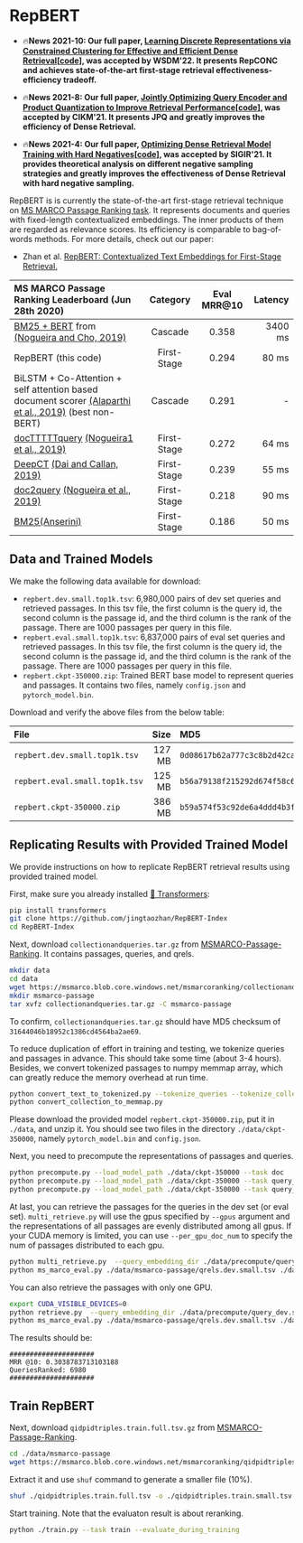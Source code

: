 # RepBERT

* 🔥**News 2021-10: Our full paper, [Learning Discrete Representations via Constrained Clustering for Effective and Efficient Dense Retrieval](https://arxiv.org/abs/2110.05789)\[[code](https://github.com/jingtaozhan/RepCONC)\], was accepted by WSDM'22. It presents RepCONC and achieves state-of-the-art first-stage retrieval effectiveness-efficiency tradeoff.**

* 🔥**News 2021-8: Our full paper, [Jointly Optimizing Query Encoder and Product Quantization to Improve Retrieval Performance](https://arxiv.org/abs/2108.00644)\[[code](https://github.com/jingtaozhan/JPQ)\], was accepted by CIKM'21. It presents JPQ and greatly improves the efficiency of Dense Retrieval.**

* 🔥**News 2021-4: Our full paper, [Optimizing Dense Retrieval Model Training with Hard Negatives](https://arxiv.org/abs/2104.08051)\[[code](https://github.com/jingtaozhan/DRhard)\], was accepted by SIGIR'21. It provides theoretical analysis on different negative sampling strategies and greatly improves the effectiveness of Dense Retrieval with hard negative sampling.**

RepBERT is is currently the state-of-the-art first-stage retrieval technique on [MS MARCO Passage Ranking task](https://microsoft.github.io/msmarco/). It represents documents and queries with fixed-length contextualized embeddings. The inner products of them are regarded as relevance scores. Its efficiency is comparable to bag-of-words methods. For more details, check out our paper:

+ Zhan et al.  [RepBERT: Contextualized Text Embeddings for First-Stage Retrieval.](https://arxiv.org/abs/2006.15498)


MS MARCO Passage Ranking Leaderboard (Jun 28th 2020) | Category | Eval MRR@10 | Latency
:------------------------------------ | :------------: | :------: | ------:
[BM25 + BERT](https://github.com/nyu-dl/dl4marco-bert) from [(Nogueira and Cho, 2019)](https://arxiv.org/abs/1901.04085) | Cascade | 0.358 | 3400 ms
RepBERT (this code)      | First-Stage       | 0.294 | 80 ms
BiLSTM + Co-Attention + self attention based document scorer [(Alaparthi et al., 2019)](https://arxiv.org/abs/1906.06056) (best non-BERT) | Cascade | 0.291 | -
[docTTTTTquery](https://github.com/castorini/docTTTTTquery) [(Nogueira1 et al., 2019)](https://cs.uwaterloo.ca/~jimmylin/publications/Nogueira_Lin_2019_docTTTTTquery.pdf)        | First-Stage     | 0.272 | 64 ms
[DeepCT](https://github.com/AdeDZY/DeepCT) [(Dai and Callan, 2019)](https://github.com/AdeDZY/DeepCT)        | First-Stage      | 0.239 | 55 ms
[doc2query](https://github.com/nyu-dl/dl4ir-doc2query) [(Nogueira et al., 2019)](https://github.com/nyu-dl/dl4ir-doc2query)        | First-Stage      | 0.218 | 90 ms
[BM25(Anserini)](https://github.com/castorini/anserini/blob/master/docs/experiments-msmarco-passage.md) | First-Stage  | 0.186  | 50 ms

## Data and Trained Models

We make the following data available for download:

+ `repbert.dev.small.top1k.tsv`: 6,980,000 pairs of dev set queries and retrieved passages. In this tsv file, the first column is the query id, the second column is the passage id, and the third column is the rank of the passage. There are 1000 passages per query in this file.
+ `repbert.eval.small.top1k.tsv`: 6,837,000 pairs of eval set queries and retrieved passages. In this tsv file, the first column is the query id, the second column is the passage id, and the third column is the rank of the passage. There are 1000 passages per query in this file.
+ `repbert.ckpt-350000.zip`: Trained BERT base model to represent queries and passages. It contains two files, namely `config.json` and `pytorch_model.bin`.

Download and verify the above files from the below table:

File | Size | MD5 | Download
:----|-----:|:----|:-----
`repbert.dev.small.top1k.tsv` | 127 MB | `0d08617b62a777c3c8b2d42ca5e89a8e` | [[Google Drive](https://drive.google.com/file/d/1MrrwDmTZOiFx3qjfPxi4lDSdQk1tR5C6/view?usp=sharing)]
`repbert.eval.small.top1k.tsv` | 125 MB | `b56a79138f215292d674f58c694d5206` | [[Google Drive](https://drive.google.com/file/d/1twRGEJZFZc4zYa75q8UFEz9ZS2oh0oyE/view?usp=sharing)]
`repbert.ckpt-350000.zip` | 386 MB| `b59a574f53c92de6a4ddd4b3fbef784a` | [[Google Drive](https://drive.google.com/file/d/1xhwy_nvRWSNyJ2V7uP3FC5zVwj1Xmylv/view?usp=sharing)] 


## Replicating Results with Provided Trained Model

We provide instructions on how to replicate RepBERT retrieval results using provided trained model.

First, make sure you already installed [🤗 Transformers](https://github.com/huggingface/transformers):

```bash
pip install transformers
git clone https://github.com/jingtaozhan/RepBERT-Index
cd RepBERT-Index
```

Next, download `collectionandqueries.tar.gz` from [MSMARCO-Passage-Ranking](https://github.com/microsoft/MSMARCO-Passage-Ranking). It contains passages, queries, and qrels.

```bash
mkdir data
cd data
wget https://msmarco.blob.core.windows.net/msmarcoranking/collectionandqueries.tar.gz
mkdir msmarco-passage
tar xvfz collectionandqueries.tar.gz -C msmarco-passage
```

To confirm, `collectionandqueries.tar.gz` should have MD5 checksum of `31644046b18952c1386cd4564ba2ae69`.

To reduce duplication of effort in training and testing, we tokenize queries and passages in advance. This should take some time (about 3-4 hours). Besides, we convert tokenized passages to numpy memmap array, which can greatly reduce the memory overhead at run time.

```bash
python convert_text_to_tokenized.py --tokenize_queries --tokenize_collection
python convert_collection_to_memmap.py
```

Please download the provided model `repbert.ckpt-350000.zip`, put it in `./data`, and unzip it. You should see two files in the directory `./data/ckpt-350000`, namely `pytorch_model.bin` and `config.json`.

Next, you need to precompute the representations of passages and queries. 

```bash
python precompute.py --load_model_path ./data/ckpt-350000 --task doc
python precompute.py --load_model_path ./data/ckpt-350000 --task query_dev.small
python precompute.py --load_model_path ./data/ckpt-350000 --task query_eval.small
```

At last, you can retrieve the passages for the queries in the dev set (or eval set). `multi_retrieve.py` will use the gpus specified by `--gpus` argument and the representations of all passages are evenly distributed among all gpus. If your CUDA memory is limited, you can use `--per_gpu_doc_num` to specify the num of passages distributed to each gpu. 

```bash
python multi_retrieve.py  --query_embedding_dir ./data/precompute/query_dev.small_embedding --output_path ./data/retrieve/repbert.dev.small.top1k.tsv --hit 1000 --gpus 0,1,2,3,4
python ms_marco_eval.py ./data/msmarco-passage/qrels.dev.small.tsv ./data/retrieve/repbert.dev.small.top1k.tsv
```

You can also retrieve the passages with only one GPU.

```bash
export CUDA_VISIBLE_DEVICES=0
python retrieve.py  --query_embedding_dir ./data/precompute/query_dev.small_embedding --output_path ./data/retrieve/repbert.dev.small.top1k.tsv --hit 1000 --per_gpu_doc_num 1800000
python ms_marco_eval.py ./data/msmarco-passage/qrels.dev.small.tsv ./data/retrieve/repbert.dev.small.top1k.tsv
```

The results should be:

```
#####################
MRR @10: 0.3038783713103188
QueriesRanked: 6980
#####################
```

## Train RepBERT

Next, download `qidpidtriples.train.full.tsv.gz` from [MSMARCO-Passage-Ranking](https://github.com/microsoft/MSMARCO-Passage-Ranking).

```bash
cd ./data/msmarco-passage
wget https://msmarco.blob.core.windows.net/msmarcoranking/qidpidtriples.train.full.tsv.gz
```

Extract it and use `shuf` command to generate a smaller file (10%).

```bash
shuf ./qidpidtriples.train.full.tsv -o ./qidpidtriples.train.small.tsv -n 26991900
```

Start training. Note that the evaluaton result is about reranking.

```bash
python ./train.py --task train --evaluate_during_training
```

